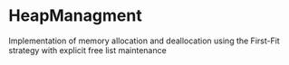 # HeapManagment
 Implementation of memory allocation and deallocation using the First-Fit strategy with explicit free list maintenance
